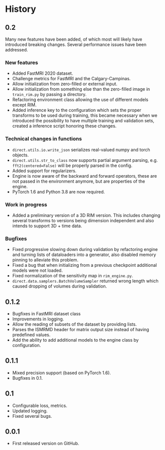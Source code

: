 # History

## 0.2
Many new features have been added, of which most will likely have introduced breaking changes. Several performance
issues have been addressed.

### New features
* Added FastMRI 2020 dataset.
* Challenge metrics for FastMRI and the Calgary-Campinas.
* Allow initialization from zero-filled or external input.
* Allow initialization from something else than the zero-filled image in `train_rim.py` by passing a directory.
* Refactoring environment class allowing the use of different models except RIM.
* Added inference key to the configuration which sets the proper transforms to be used during training, this became
necessary when we introduced the possibility to have multiple training and validation sets, created a inference script
honoring these changes.

### Technical changes in functions
* `direct.utils.io.write_json` serializes real-valued numpy and torch objects.
* `direct.utils.str_to_class` now supports partial argument parsing, e.g. `fft2(centered=False)` will be properly parsed
in the config.
* Added support for regularizers.
* Engine is now aware of the backward and forward operators, these are not passed in the environment anymore, but are
properties of the engine.
* PyTorch 1.6 and Python 3.8 are now required.

### Work in progress
* Added a preliminary version of a 3D RIM version. This includes changing several transforms to versions being dimension
independent and also intends to support 3D + time data.

### Bugfixes
* Fixed progressive slowing down during validation by refactoring engine and turning lists of dataloaders
into a generator, also disabled memory pinning to alleviate this problem.
* Fixed a bug that when initializing from a previous checkpoint additional models were not loaded.
* Fixed normalization of the sensitivity map in `rim_engine.py`.
* `direct.data.samplers.BatchVolumeSampler` returned wrong length which caused dropping of volumes during validation.


## 0.1.2
* Bugfixes in FastMRI dataset class
* Improvements in logging.
* Allow the reading of subsets of the dataset by providing lists.
* Parses the ISMRMD header for matrix output size instead of having predefined values.
* Add the ability to add additional models to the engine class by configuration.


## 0.1.1
* Mixed precision support (based on PyTorch 1.6).
* Bugfixes in 0.1.

## 0.1
* Configurable loss, metrics.
* Updated logging.
* Fixed several bugs.

## 0.0.1
* First released version on GitHub.

